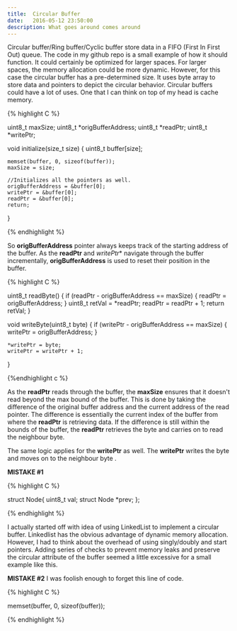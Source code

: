 ```yaml
---
title:  Circular Buffer
date:   2016-05-12 23:50:00
description: What goes around comes around
---
```


Circular buffer/Ring buffer/Cyclic buffer store data in a FIFO (First In First Out) queue. The code in my github repo is a small example of how it should function. It could certainly be optimized for larger spaces. For larger spaces, the memory allocation could be more dynamic. However, for this case the circular buffer has a pre-determined size. It uses byte array to store data and pointers to depict the circular behavior. Circular buffers could have a lot of uses. One that I can think on top of my head is cache memory. 

{% highlight C %}

uint8_t maxSize;
uint8_t *origBufferAddress;
uint8_t *readPtr;
uint8_t *writePtr;

void initialize(size_t size)
{
    uint8_t buffer[size];
    
    memset(buffer, 0, sizeof(buffer));
    maxSize = size;
    
    //Initializes all the pointers as well.
    origBufferAddress = &buffer[0];
    writePtr = &buffer[0];
    readPtr = &buffer[0];
    return;
}

{% endhighlight %}

So **origBufferAddress** pointer always keeps track of the starting address of the buffer. As the **readPtr** and *writePtr** navigate through the buffer incrementally, **origBufferAddress** is used to reset their position in the buffer. 

{% highlight C %}

uint8_t readByte()
{
    if (readPtr - origBufferAddress == maxSize)
    {
        readPtr = origBufferAddress;
    }
    uint8_t retVal = *readPtr;
    readPtr = readPtr + 1;
    return retVal;
}

void writeByte(uint8_t byte)
{
    if (writePtr - origBufferAddress == maxSize)
    {
        writePtr = origBufferAddress;
    }
    
    *writePtr = byte;
    writePtr = writePtr + 1;
}

{%endhighlight c %}

As the **readPtr** reads through the buffer, the **maxSize** ensures that it doesn't read beyond the max bound of the buffer. This is done by taking the difference of the original buffer address and the current address of the read pointer. The difference is essentially the current index of the buffer from where the **readPtr** is retrieving data. If the difference is still within the bounds of the buffer, the **readPtr** retrieves the byte and carries on to read the neighbour byte.

The same logic applies for the **writePtr** as well. The **writePtr** writes the byte and moves on to the neighbour byte  .


**MISTAKE #1**

{% highlight C %}

struct Node{
    uint8_t val;
    struct Node *prev;
};

{% endhighlight %}

I actually started off with idea of using LinkedList to implement a circular buffer. Linkedlist has the obvious advantage of dynamic memory allocation. However, I had to think about the overhead of using singly/doubly and start pointers. Adding series of checks to prevent memory leaks and preserve the circular attribute of the buffer seemed a little excessive for a small example like this.


**MISTAKE #2**
I was foolish enough to forget this line of code. 

{% highlight C %}

memset(buffer, 0, sizeof(buffer));

{% endhighlight %}